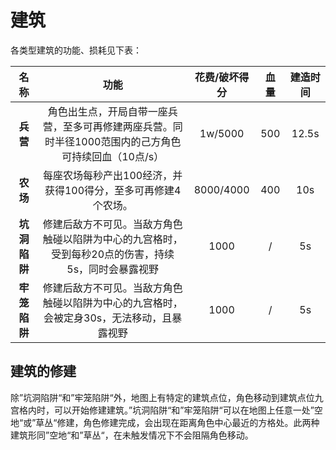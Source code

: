 # 建筑

各类型建筑的功能、损耗见下表：


|     名称     |                             功能                             | 花费/破坏得分 | 血量 | 建造时间 |
| :----------: | :----------------------------------------------------------: | :-----------: | :--: | :------: |
|   **兵营**   | 角色出生点，开局自带一座兵营，至多可再修建两座兵营。同时半径1000范围内的己方角色可持续回血（10点/s） |    1w/5000    | 500  |  12.5s   |
|   **农场**   | 每座农场每秒产出100经济，并获得100得分，至多可再修建4个农场。 |   8000/4000   | 400  |   10s    |
| **坑洞陷阱** | 修建后敌方不可见。当敌方角色触碰以陷阱为中心的九宫格时，受到每秒20点的伤害，持续5s，同时会暴露视野 |     1000      |  /   |    5s    |
| **牢笼陷阱** | 修建后敌方不可见。当敌方角色触碰以陷阱为中心的九宫格时，会被定身30s，无法移动，且暴露视野 |     1000      |  /   |    5s    |

## **建筑的修建**

除”坑洞陷阱“和”牢笼陷阱“外，地图上有特定的建筑点位，角色移动到建筑点位九宫格内时，可以开始修建建筑。”坑洞陷阱“和”牢笼陷阱“可以在地图上任意一处”空地“或”草丛“修建，角色修建完成，会出现在距离角色中心最近的方格处。此两种建筑形同”空地“和”草丛“，在未触发情况下不会阻隔角色移动。

